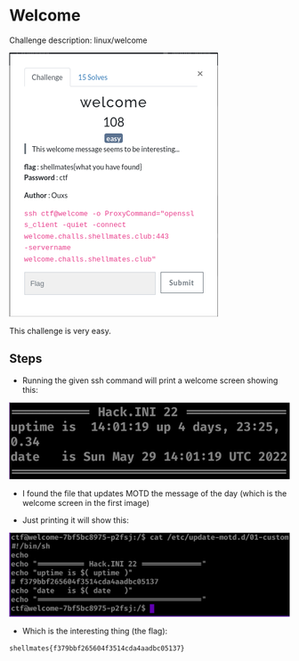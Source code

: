 # Welcome

Challenge description:
linux/welcome

![Welcome](welcome.png)

This challenge is very easy.

## Steps
- Running the given ssh command will print a welcome screen showing this:

![Step 1](step-1.png)

- I found the file that updates MOTD the message of the day (which is the welcome screen in the first image)

- Just printing it will show this:

![Step 2](step-2.png)

- Which is the interesting thing (the flag):
```
shellmates{f379bbf265604f3514cda4aadbc05137}
```
